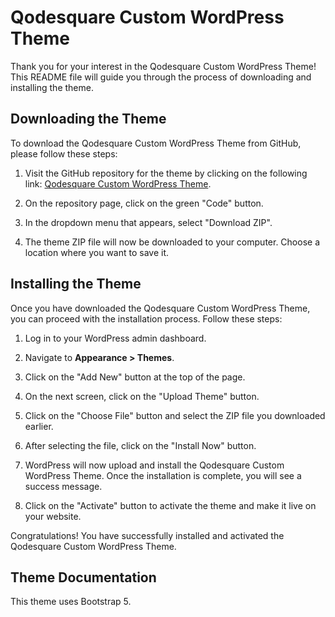 # Qodesquare Custom WordPress Theme

Thank you for your interest in the Qodesquare Custom WordPress Theme! This README file will guide you through the process of downloading and installing the theme.

## Downloading the Theme

To download the Qodesquare Custom WordPress Theme from GitHub, please follow these steps:

1. Visit the GitHub repository for the theme by clicking on the following link: [Qodesquare Custom WordPress Theme]([https://github.com/](https://github.com/emmanueldiogu/qodesquare-wp-theme/)).

2. On the repository page, click on the green "Code" button.

3. In the dropdown menu that appears, select "Download ZIP".

4. The theme ZIP file will now be downloaded to your computer. Choose a location where you want to save it.

## Installing the Theme

Once you have downloaded the Qodesquare Custom WordPress Theme, you can proceed with the installation process. Follow these steps:

1. Log in to your WordPress admin dashboard.

2. Navigate to **Appearance > Themes**.

3. Click on the "Add New" button at the top of the page.

4. On the next screen, click on the "Upload Theme" button.

5. Click on the "Choose File" button and select the ZIP file you downloaded earlier.

6. After selecting the file, click on the "Install Now" button.

7. WordPress will now upload and install the Qodesquare Custom WordPress Theme. Once the installation is complete, you will see a success message.

8. Click on the "Activate" button to activate the theme and make it live on your website.

Congratulations! You have successfully installed and activated the Qodesquare Custom WordPress Theme.

## Theme Documentation
This theme uses Bootstrap 5.
